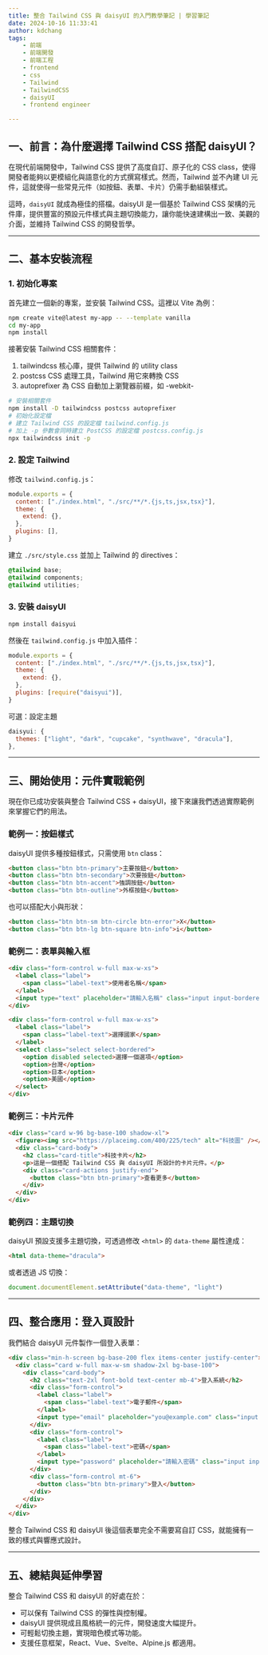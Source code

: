 ```yaml
---
title: 整合 Tailwind CSS 與 daisyUI 的入門教學筆記 | 學習筆記
date: 2024-10-16 11:33:41
author: kdchang
tags: 
    - 前端
    - 前端開發
    - 前端工程
    - frontend
    - css
    - Tailwind
    - TailwindCSS
    - daisyUI
    - frontend engineer

---
```


## 一、前言：為什麼選擇 Tailwind CSS 搭配 daisyUI？

在現代前端開發中，Tailwind CSS 提供了高度自訂、原子化的 CSS class，使得開發者能夠以更模組化與語意化的方式撰寫樣式。然而，Tailwind 並不內建 UI 元件，這就使得一些常見元件（如按鈕、表單、卡片）仍需手動組裝樣式。

這時，`daisyUI` 就成為極佳的搭檔。daisyUI 是一個基於 Tailwind CSS 架構的元件庫，提供豐富的預設元件樣式與主題切換能力，讓你能快速建構出一致、美觀的介面，並維持 Tailwind CSS 的開發哲學。

---

## 二、基本安裝流程

### 1. 初始化專案

首先建立一個新的專案，並安裝 Tailwind CSS。這裡以 Vite 為例：

```bash
npm create vite@latest my-app -- --template vanilla
cd my-app
npm install
```

接著安裝 Tailwind CSS 相關套件：

1. tailwindcss	核心庫，提供 Tailwind 的 utility class
2. postcss	CSS 處理工具，Tailwind 用它來轉換 CSS
3. autoprefixer	為 CSS 自動加上瀏覽器前綴，如 -webkit-

```bash
# 安裝相關套件
npm install -D tailwindcss postcss autoprefixer
# 初始化設定檔
# 建立 Tailwind CSS 的設定檔 tailwind.config.js
# 加上 -p 參數會同時建立 PostCSS 的設定檔 postcss.config.js
npx tailwindcss init -p
```

### 2. 設定 Tailwind

修改 `tailwind.config.js`：

```js
module.exports = {
  content: ["./index.html", "./src/**/*.{js,ts,jsx,tsx}"],
  theme: {
    extend: {},
  },
  plugins: [],
}
```

建立 `./src/style.css` 並加上 Tailwind 的 directives：

```css
@tailwind base;
@tailwind components;
@tailwind utilities;
```

### 3. 安裝 daisyUI

```bash
npm install daisyui
```

然後在 `tailwind.config.js` 中加入插件：

```js
module.exports = {
  content: ["./index.html", "./src/**/*.{js,ts,jsx,tsx}"],
  theme: {
    extend: {},
  },
  plugins: [require("daisyui")],
}
```

可選：設定主題

```js
daisyui: {
  themes: ["light", "dark", "cupcake", "synthwave", "dracula"],
},
```

---

## 三、開始使用：元件實戰範例

現在你已成功安裝與整合 Tailwind CSS + daisyUI，接下來讓我們透過實際範例來掌握它們的用法。

### 範例一：按鈕樣式

daisyUI 提供多種按鈕樣式，只需使用 `btn` class：

```html
<button class="btn btn-primary">主要按鈕</button>
<button class="btn btn-secondary">次要按鈕</button>
<button class="btn btn-accent">強調按鈕</button>
<button class="btn btn-outline">外框按鈕</button>
```

也可以搭配大小與形狀：

```html
<button class="btn btn-sm btn-circle btn-error">X</button>
<button class="btn btn-lg btn-square btn-info">i</button>
```

### 範例二：表單與輸入框

```html
<div class="form-control w-full max-w-xs">
  <label class="label">
    <span class="label-text">使用者名稱</span>
  </label>
  <input type="text" placeholder="請輸入名稱" class="input input-bordered w-full" />
</div>

<div class="form-control w-full max-w-xs">
  <label class="label">
    <span class="label-text">選擇國家</span>
  </label>
  <select class="select select-bordered">
    <option disabled selected>選擇一個選項</option>
    <option>台灣</option>
    <option>日本</option>
    <option>美國</option>
  </select>
</div>
```

### 範例三：卡片元件

```html
<div class="card w-96 bg-base-100 shadow-xl">
  <figure><img src="https://placeimg.com/400/225/tech" alt="科技圖" /></figure>
  <div class="card-body">
    <h2 class="card-title">科技卡片</h2>
    <p>這是一個搭配 Tailwind CSS 與 daisyUI 所設計的卡片元件。</p>
    <div class="card-actions justify-end">
      <button class="btn btn-primary">查看更多</button>
    </div>
  </div>
</div>
```

### 範例四：主題切換

daisyUI 預設支援多主題切換，可透過修改 `<html>` 的 `data-theme` 屬性達成：

```html
<html data-theme="dracula">
```

或者透過 JS 切換：

```js
document.documentElement.setAttribute("data-theme", "light")
```

---

## 四、整合應用：登入頁設計

我們結合 daisyUI 元件製作一個登入表單：

```html
<div class="min-h-screen bg-base-200 flex items-center justify-center">
  <div class="card w-full max-w-sm shadow-2xl bg-base-100">
    <div class="card-body">
      <h2 class="text-2xl font-bold text-center mb-4">登入系統</h2>
      <div class="form-control">
        <label class="label">
          <span class="label-text">電子郵件</span>
        </label>
        <input type="email" placeholder="you@example.com" class="input input-bordered" />
      </div>
      <div class="form-control">
        <label class="label">
          <span class="label-text">密碼</span>
        </label>
        <input type="password" placeholder="請輸入密碼" class="input input-bordered" />
      </div>
      <div class="form-control mt-6">
        <button class="btn btn-primary">登入</button>
      </div>
    </div>
  </div>
</div>
```

整合 Tailwind CSS 和 daisyUI 後這個表單完全不需要寫自訂 CSS，就能擁有一致的樣式與響應式設計。

---

## 五、總結與延伸學習

整合 Tailwind CSS 和 daisyUI 的好處在於：

- 可以保有 Tailwind CSS 的彈性與控制權。
- daisyUI 提供現成且風格統一的元件，開發速度大幅提升。
- 可輕鬆切換主題，實現暗色模式等功能。
- 支援任意框架，React、Vue、Svelte、Alpine.js 都適用。
